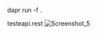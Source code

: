 dapr run -f .


testeapi.rest
![Screenshot_5](https://github.com/user-attachments/assets/63a1b126-b3da-41e0-a540-e75467d34803)
